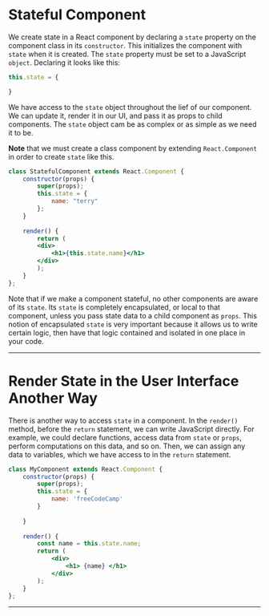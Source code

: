# Stateful Component
We create state in a React component by declaring a `state` property on the component class in its `constructor`. This initializes the component with `state` when it is created. The `state` property must be set to a JavaScript `object`. Declaring it looks like this:

```jsx
this.state = {

}
```

We have access to the `state` object throughout the lief of our component. We can update it, render it in our UI, and pass it as props to child components. The `state` object cam be as complex or as simple as we need it to be. 

**Note** that we must create a class component by extending `React.Component` in order to create `state` like this.

```jsx
class StatefulComponent extends React.Component {
	constructor(props) {
		super(props);
		this.state = {
			name: "terry"
		};
	}
	
	render() {
		return (
		<div>
			<h1>{this.state.name}</h1>
		</div>
		);	
	}
};
```

Note that if we make a component stateful, no other components are aware of its `state`. Its `state` is completely encapsulated, or local to that component, unless you pass state data to a child component as `props`. This notion of encapsulated `state` is very important because it allows us to write certain logic, then have that logic contained and isolated in one place in your code.

---

# Render State in the User Interface Another Way
There is another way to access `state` in a component. In the `render()` method, before the `return` statement, we can write JavaScript directly. For example, we could declare functions, access data from `state` or `props`, perform computations on this data, and so on. Then, we can assign any data to variables, which we have access to in the `return` statement.

```jsx
class MyComponent extends React.Component {
	constructor(props) {
		super(props);
		this.state = {
			name: 'freeCodeCamp'
		}
	
	}
	
	render() {
		const name = this.state.name;
		return (
			<div>
				<h1> {name} </h1>
			</div>
		);
	}
};
```

--- 


